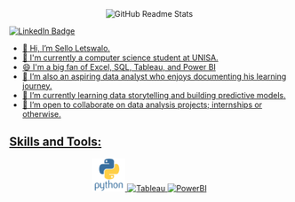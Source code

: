 <p align="center">
 <img width="100px" src="https://res.cloudinary.com/anuraghazra/image/upload/v1594908242/logo_ccswme.svg" align="center" alt="GitHub Readme Stats" /></p>
 
  <a href="https://www.linkedin.com/in/sello-letswalo/">
    <img src="https://img.shields.io/badge/LinkedIn-blue?style=for-the-badge&logo=linkedin&logoColor=white" alt="LinkedIn Badge"/>

* 👋 Hi, I’m Sello Letswalo.
* 🏫 I'm currently a computer science student at UNISA.
* 😄 I'm a big fan of Excel, SQL, Tableau, and Power BI
* 👀 I’m also an aspiring data analyst who enjoys documenting his learning journey.
* 🌱 I’m currently learning data storytelling and building predictive models.
* 💞️ I’m open to collaborate on data analysis projects; internships or otherwise.

## Skills and Tools: <div>
<p align="CENTER">
  <a href="https://www.python.org/" target="_blank" rel="noreferrer"> <img src="https://github.com/devicons/devicon/blob/master/icons/python/python-original-wordmark.svg" title="Python" alt="Python" width="60" height="60"/> </a>
</a>
 <a href="https://www.tableau.com" target="_blank" rel="noreferrer">
    <img src="https://www.tableau.com/sites/default/files/pages/tableaulogo_highres.png" title="Tableau" alt="Tableau" width="180" height="60"/>
</a>
 <a href="https://www.microsoft.com/en-us/download/details.aspx?id=58494" target="_blank" rel="noreferrer"> <img src="https://github.com/microsoft/PowerBI-Icons/blob/main/PNG/Desktop.png" title="PowerBI" alt="PowerBI" width="60" height="60"/> </a>
    

     
